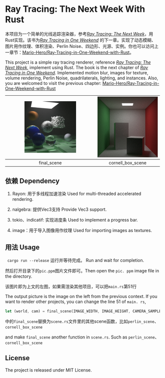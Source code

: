 # Ray Tracing: The Next Week With Rust

本项目为一个简单的光线追踪渲染器，参考[_Ray Tracing: The Next Week_](https://raytracing.github.io/books/RayTracingTheNextWeek.html)，用Rust实现。该书为[_Ray Tracing in One Weekend_](https://raytracing.github.io/books/RayTracingInOneWeekend.html) 的下一章。实现了动态模糊、图片用作纹理、体积渲染、Perlin Noise、四边形、光源、实例。你也可以访问上一章节：[Mario-Hero/Ray-Tracing-in-One-Weekend-with-Rust](https://github.com/Mario-Hero/Ray-Tracing-in-One-Weekend-with-Rust)。

This project is a simple ray tracing renderer, reference [_Ray Tracing: The Next Week_](https://raytracing.github.io/books/RayTracingTheNextWeek.html), implement using Rust. The book is the next chapter of [_Ray Tracing in One Weekend_](https://raytracing.github.io/books/RayTracingInOneWeekend.html). Implemented motion blur, images for texture, volume rendering, Perlin Noise, quadrilaterals, lighting, and instances. Also, you are welcomed to visit the previous chapter: [Mario-Hero/Ray-Tracing-in-One-Weekend-with-Rust](https://github.com/Mario-Hero/Ray-Tracing-in-One-Weekend-with-Rust)

| <img src="./final_scene.jpg" width="60%" /> | <img src="./cornel10000.jpg" width="100%" /> |
| :-----------------------------------------: | :------------------------------------------: |
|                 final_scene                 |              cornell_box_scene               |

## 依赖 Dependency

1. Rayon: 用于多线程加速渲染 Used for multi-threaded accelerated rendering.

2. nalgebra: 提供Vec3支持 Provide Vec3 support.

3. tokio、indicatif: 实现进度条 Used to implement a progress bar.

4. image：用于导入图像用作纹理 Used for importing images as textures.

   

## 用法 Usage

` cargo run --release` 运行并等待完成。 Run and wait for completion.

然后打开目录下的`pic.ppm`图片文件即可。Then open the `pic. ppm` image file in the directory.



该图片即为上文的左图，如果需渲染其他项目，可以把`main.rs`第51行

The output picture is the image on the left from the previous context. If you want to render other projects, you can change the line 51 of `main. rs`, 

```rust
let (world, cam) = final_scene(IMAGE_WIDTH, IMAGE_HEIGHT, CAMERA_SAMPLE, RAY_DEPTH);  
```

中的`final_scene`替换为`scene.rs`文件里的其他scene函数，比如`perlin_scene`、`cornell_box_scene`

and make `final_scene` another function in `scene.rs`. Such as `perlin_scene`、`cornell_box_scene`

## License

The project is released under MIT License.
